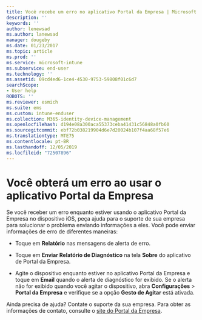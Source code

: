 ```yaml
---
title: Você recebe um erro no aplicativo Portal da Empresa | Microsoft Docs
description: ''
keywords: ''
author: lenewsad
ms.author: lanewsad
manager: dougeby
ms.date: 01/23/2017
ms.topic: article
ms.prod: ''
ms.service: microsoft-intune
ms.subservice: end-user
ms.technology: ''
ms.assetid: 09cd4ed6-1ce4-4530-9753-59808f01c6d7
searchScope:
- User help
ROBOTS: ''
ms.reviewer: esmich
ms.suite: ems
ms.custom: intune-enduser
ms.collection: M365-identity-device-management
ms.openlocfilehash: d194e08a300aca55373ceba41431c56848a0fb60
ms.sourcegitcommit: ebf72b038219904d6e7d20024b107f4aa68f57e6
ms.translationtype: MTE75
ms.contentlocale: pt-BR
ms.lasthandoff: 12/05/2019
ms.locfileid: "72507896"
---
```

# <a name="you-get-an-error-while-using-the-company-portal-app"></a>Você obterá um erro ao usar o aplicativo Portal da Empresa

Se você receber um erro enquanto estiver usando o aplicativo Portal da Empresa no dispositivo iOS, peça ajuda para o suporte de sua empresa para solucionar o problema enviando informações a eles. Você pode enviar informações de erro de diferentes maneiras:

- Toque em **Relatório** nas mensagens de alerta de erro.

- Toque em **Enviar Relatório de Diagnóstico** na tela **Sobre** do aplicativo de Portal da Empresa.

- Agite o dispositivo enquanto estiver no aplicativo Portal da Empresa e toque em **Email** quando o alerta de diagnóstico for exibido. Se o alerta não for exibido quando você agitar o dispositivo, abra **Configurações** > **Portal da Empresa** e verifique se a opção **Gesto de Agitar** está ativada.

Ainda precisa de ajuda? Contate o suporte da sua empresa. Para obter as informações de contato, consulte o [site do Portal da Empresa](https://go.microsoft.com/fwlink/?linkid=2010980).
